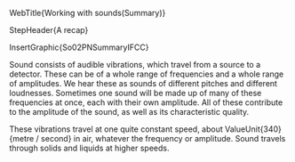 WebTitle{Working with sounds(Summary)}

StepHeader{A recap}

InsertGraphic{So02PNSummaryIFCC}

Sound consists of audible vibrations, which travel from a source to a detector. These can be of a whole range of frequencies and a whole range of amplitudes. We hear these as sounds of different pitches and different loudnesses. Sometimes one sound will be made up of many of these frequencies at once, each with their own amplitude. All of these contribute to the amplitude of the sound, as well as its characteristic quality.

These vibrations travel at one quite constant speed, about  ValueUnit{340}{metre / second} in air, whatever the frequency or amplitude. Sound travels through solids and liquids at higher speeds.

